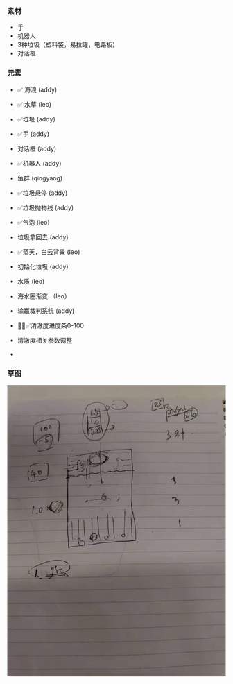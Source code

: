 ### 素材
- 手
- 机器人
- 3种垃圾（塑料袋，易拉罐，电路板）
- 对话框

### 元素
- ✅ 海浪 (addy)
- ✅ 水草 (leo)
- ✅垃圾 (addy)
- ✅手 (addy)
- 对话框 (addy)
- ✅机器人 (addy)
- 鱼群 (qingyang)

- ✅垃圾悬停 (addy)
- ✅垃圾抛物线 (addy)
- ✅气泡 (leo)
- 垃圾拿回去 (addy)
- ✅蓝天，白云背景 (leo)
- 初始化垃圾 (addy)
- 水质  (leo)
- 海水圈渐变 （leo）

- 输赢裁判系统 (addy)
- ✅清澈度进度条0-100 
- 清澈度相关参数调整
- 

### 草图
![](./demands/draft_08.23.jpeg)
